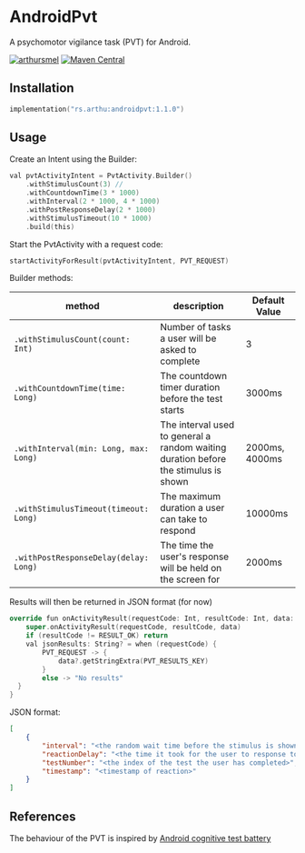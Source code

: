 # AndroidPvt

A psychomotor vigilance task (PVT) for Android.

[![arthursmel](https://circleci.com/gh/arthursmel/AndroidPvt.svg?style=svg)](https://app.circleci.com/pipelines/github/arthursmel/AndroidPvt) [![Maven Central](https://img.shields.io/maven-central/v/rs.arthu/androidpvt.svg?label=Maven%20Central)](https://search.maven.org/search?q=g:%22rs.arthu%22%20AND%20a:%22androidpvt%22)

## Installation
```swift
implementation("rs.arthu:androidpvt:1.1.0")
```

## Usage
Create an Intent using the Builder:
```swift
val pvtActivityIntent = PvtActivity.Builder()
    .withStimulusCount(3) //
    .withCountdownTime(3 * 1000)
    .withInterval(2 * 1000, 4 * 1000)
    .withPostResponseDelay(2 * 1000)
    .withStimulusTimeout(10 * 1000)
    .build(this)
```

Start the PvtActivity with a request code:
```swift
startActivityForResult(pvtActivityIntent, PVT_REQUEST)
```

Builder methods:

method | description | Default Value
--- | --- | ---
`.withStimulusCount(count: Int)` | Number of tasks a user will be asked to complete | 3
`.withCountdownTime(time: Long)` | The countdown timer duration before the test starts | 3000ms
`.withInterval(min: Long, max: Long)` | The interval used to general a random waiting duration before the stimulus is shown | 2000ms, 4000ms
`.withStimulusTimeout(timeout: Long)` | The maximum duration a user can take to respond | 10000ms
`.withPostResponseDelay(delay: Long)` | The time the user's response will be held on the screen for | 2000ms


Results will then be returned in JSON format (for now)
```swift
override fun onActivityResult(requestCode: Int, resultCode: Int, data: Intent?) {
    super.onActivityResult(requestCode, resultCode, data)
    if (resultCode != RESULT_OK) return
    val jsonResults: String? = when (requestCode) {
        PVT_REQUEST -> {
            data?.getStringExtra(PVT_RESULTS_KEY)
        }
        else -> "No results"
  }
}
```
JSON format:
```json
[
    {
        "interval": "<the random wait time before the stimulus is shown>",
        "reactionDelay": "<the time it took for the user to response to the stimulus>",
        "testNumber": "<the index of the test the user has completed>",
        "timestamp": "<timestamp of reaction>"
    }
]

```

## References
The behaviour of the PVT is inspired by [Android cognitive test battery](https://github.com/movisens/AndroidCognitiveTestBattery)
